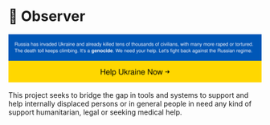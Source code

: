 # 🎩 Observer

[![Stand With Ukraine](./ua-banner.svg)](https://stand-with-ukraine.pp.ua)

This project seeks to bridge the gap in tools and systems to support and help internally displaced persons
or in general people in need any kind of support humanitarian, legal or seeking medical help.
